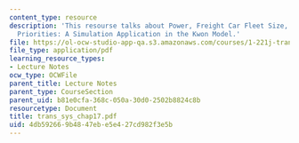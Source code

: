 ```yaml
---
content_type: resource
description: 'This resourse talks about Power, Freight Car Fleet Size, and Service
  Priorities: A Simulation Application in the Kwon Model.'
file: https://ol-ocw-studio-app-qa.s3.amazonaws.com/courses/1-221j-transportation-systems-fall-2004/4db592669b4847ebe5e427cd982f3e5b_trans_sys_chap17.pdf
file_type: application/pdf
learning_resource_types:
- Lecture Notes
ocw_type: OCWFile
parent_title: Lecture Notes
parent_type: CourseSection
parent_uid: b81e0cfa-368c-050a-30d0-2502b8824c8b
resourcetype: Document
title: trans_sys_chap17.pdf
uid: 4db59266-9b48-47eb-e5e4-27cd982f3e5b
---
```

